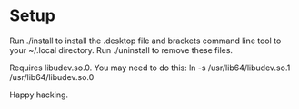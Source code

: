 Setup
=====

Run ./install to install the .desktop file and brackets command line tool to your ~/.local directory.
Run ./uninstall to remove these files.

Requires libudev.so.0. You may need to do this:
  ln -s /usr/lib64/libudev.so.1 /usr/lib64/libudev.so.0
  
Happy hacking.
